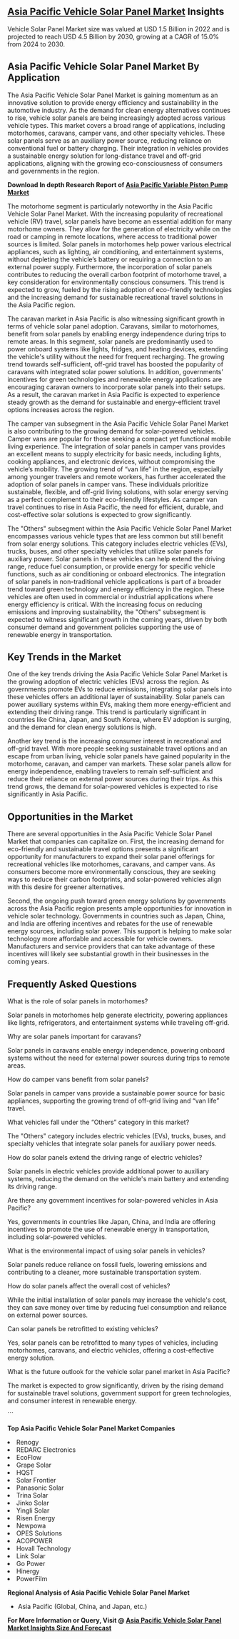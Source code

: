 <h2><a href="https://www.verifiedmarketreports.com/download-sample/?rid=234082&amp;utm_source=Github-Feb&amp;utm_medium=219" target="_blank">Asia Pacific Vehicle Solar Panel Market</a> Insights</h2><p>Vehicle Solar Panel Market size was valued at USD 1.5 Billion in 2022 and is projected to reach USD 4.5 Billion by 2030, growing at a CAGR of 15.0% from 2024 to 2030.</p><p><h2>Asia Pacific Vehicle Solar Panel Market By Application</h2> <p>The Asia Pacific Vehicle Solar Panel Market is gaining momentum as an innovative solution to provide energy efficiency and sustainability in the automotive industry. As the demand for clean energy alternatives continues to rise, vehicle solar panels are being increasingly adopted across various vehicle types. This market covers a broad range of applications, including motorhomes, caravans, camper vans, and other specialty vehicles. These solar panels serve as an auxiliary power source, reducing reliance on conventional fuel or battery charging. Their integration in vehicles provides a sustainable energy solution for long-distance travel and off-grid applications, aligning with the growing eco-consciousness of consumers and governments in the region.</p> <p><p><strong>Download In depth Research Report of <a href="https://www.verifiedmarketreports.com/download-sample/?rid=236118&amp;utm_source=Pulse-Dec&amp;utm_medium=219" target="_blank">Asia Pacific Variable Piston Pump Market</a></strong></p></p> <p>The motorhome segment is particularly noteworthy in the Asia Pacific Vehicle Solar Panel Market. With the increasing popularity of recreational vehicle (RV) travel, solar panels have become an essential addition for many motorhome owners. They allow for the generation of electricity while on the road or camping in remote locations, where access to traditional power sources is limited. Solar panels in motorhomes help power various electrical appliances, such as lighting, air conditioning, and entertainment systems, without depleting the vehicle’s battery or requiring a connection to an external power supply. Furthermore, the incorporation of solar panels contributes to reducing the overall carbon footprint of motorhome travel, a key consideration for environmentally conscious consumers. This trend is expected to grow, fueled by the rising adoption of eco-friendly technologies and the increasing demand for sustainable recreational travel solutions in the Asia Pacific region.</p> <p>The caravan market in Asia Pacific is also witnessing significant growth in terms of vehicle solar panel adoption. Caravans, similar to motorhomes, benefit from solar panels by enabling energy independence during trips to remote areas. In this segment, solar panels are predominantly used to power onboard systems like lights, fridges, and heating devices, extending the vehicle's utility without the need for frequent recharging. The growing trend towards self-sufficient, off-grid travel has boosted the popularity of caravans with integrated solar power solutions. In addition, governments’ incentives for green technologies and renewable energy applications are encouraging caravan owners to incorporate solar panels into their setups. As a result, the caravan market in Asia Pacific is expected to experience steady growth as the demand for sustainable and energy-efficient travel options increases across the region.</p> <p>The camper van subsegment in the Asia Pacific Vehicle Solar Panel Market is also contributing to the growing demand for solar-powered vehicles. Camper vans are popular for those seeking a compact yet functional mobile living experience. The integration of solar panels in camper vans provides an excellent means to supply electricity for basic needs, including lights, cooking appliances, and electronic devices, without compromising the vehicle’s mobility. The growing trend of “van life” in the region, especially among younger travelers and remote workers, has further accelerated the adoption of solar panels in camper vans. These individuals prioritize sustainable, flexible, and off-grid living solutions, with solar energy serving as a perfect complement to their eco-friendly lifestyles. As camper van travel continues to rise in Asia Pacific, the need for efficient, durable, and cost-effective solar solutions is expected to grow significantly.</p> <p>The "Others" subsegment within the Asia Pacific Vehicle Solar Panel Market encompasses various vehicle types that are less common but still benefit from solar energy solutions. This category includes electric vehicles (EVs), trucks, buses, and other specialty vehicles that utilize solar panels for auxiliary power. Solar panels in these vehicles can help extend the driving range, reduce fuel consumption, or provide energy for specific vehicle functions, such as air conditioning or onboard electronics. The integration of solar panels in non-traditional vehicle applications is part of a broader trend toward green technology and energy efficiency in the region. These vehicles are often used in commercial or industrial applications where energy efficiency is critical. With the increasing focus on reducing emissions and improving sustainability, the "Others" subsegment is expected to witness significant growth in the coming years, driven by both consumer demand and government policies supporting the use of renewable energy in transportation.</p> <h2>Key Trends in the Market</h2> <p>One of the key trends driving the Asia Pacific Vehicle Solar Panel Market is the growing adoption of electric vehicles (EVs) across the region. As governments promote EVs to reduce emissions, integrating solar panels into these vehicles offers an additional layer of sustainability. Solar panels can power auxiliary systems within EVs, making them more energy-efficient and extending their driving range. This trend is particularly significant in countries like China, Japan, and South Korea, where EV adoption is surging, and the demand for clean energy solutions is high.</p> <p>Another key trend is the increasing consumer interest in recreational and off-grid travel. With more people seeking sustainable travel options and an escape from urban living, vehicle solar panels have gained popularity in the motorhome, caravan, and camper van markets. These solar panels allow for energy independence, enabling travelers to remain self-sufficient and reduce their reliance on external power sources during their trips. As this trend grows, the demand for solar-powered vehicles is expected to rise significantly in Asia Pacific.</p> <h2>Opportunities in the Market</h2> <p>There are several opportunities in the Asia Pacific Vehicle Solar Panel Market that companies can capitalize on. First, the increasing demand for eco-friendly and sustainable travel options presents a significant opportunity for manufacturers to expand their solar panel offerings for recreational vehicles like motorhomes, caravans, and camper vans. As consumers become more environmentally conscious, they are seeking ways to reduce their carbon footprints, and solar-powered vehicles align with this desire for greener alternatives.</p> <p>Second, the ongoing push toward green energy solutions by governments across the Asia Pacific region presents ample opportunities for innovation in vehicle solar technology. Governments in countries such as Japan, China, and India are offering incentives and rebates for the use of renewable energy sources, including solar power. This support is helping to make solar technology more affordable and accessible for vehicle owners. Manufacturers and service providers that can take advantage of these incentives will likely see substantial growth in their businesses in the coming years.</p> <h2>Frequently Asked Questions</h2> <p>What is the role of solar panels in motorhomes?</p> <p>Solar panels in motorhomes help generate electricity, powering appliances like lights, refrigerators, and entertainment systems while traveling off-grid.</p> <p>Why are solar panels important for caravans?</p> <p>Solar panels in caravans enable energy independence, powering onboard systems without the need for external power sources during trips to remote areas.</p> <p>How do camper vans benefit from solar panels?</p> <p>Solar panels in camper vans provide a sustainable power source for basic appliances, supporting the growing trend of off-grid living and “van life” travel.</p> <p>What vehicles fall under the “Others” category in this market?</p> <p>The "Others" category includes electric vehicles (EVs), trucks, buses, and specialty vehicles that integrate solar panels for auxiliary power needs.</p> <p>How do solar panels extend the driving range of electric vehicles?</p> <p>Solar panels in electric vehicles provide additional power to auxiliary systems, reducing the demand on the vehicle's main battery and extending its driving range.</p> <p>Are there any government incentives for solar-powered vehicles in Asia Pacific?</p> <p>Yes, governments in countries like Japan, China, and India are offering incentives to promote the use of renewable energy in transportation, including solar-powered vehicles.</p> <p>What is the environmental impact of using solar panels in vehicles?</p> <p>Solar panels reduce reliance on fossil fuels, lowering emissions and contributing to a cleaner, more sustainable transportation system.</p> <p>How do solar panels affect the overall cost of vehicles?</p> <p>While the initial installation of solar panels may increase the vehicle's cost, they can save money over time by reducing fuel consumption and reliance on external power sources.</p> <p>Can solar panels be retrofitted to existing vehicles?</p> <p>Yes, solar panels can be retrofitted to many types of vehicles, including motorhomes, caravans, and electric vehicles, offering a cost-effective energy solution.</p> <p>What is the future outlook for the vehicle solar panel market in Asia Pacific?</p> <p>The market is expected to grow significantly, driven by the rising demand for sustainable travel solutions, government support for green technologies, and consumer interest in renewable energy.</p> ```</p><p><strong>Top Asia Pacific Vehicle Solar Panel Market Companies</strong></p><div data-test-id=""><p><li>Renogy</li><li> REDARC Electronics</li><li> EcoFlow</li><li> Grape Solar</li><li> HQST</li><li> Solar Frontier</li><li> Panasonic Solar</li><li> Trina Solar</li><li> Jinko Solar</li><li> Yingli Solar</li><li> Risen Energy</li><li> Newpowa</li><li> OPES Solutions</li><li> ACOPOWER</li><li> Hovall Technology</li><li> Link Solar</li><li> Go Power</li><li> Hinergy</li><li> PowerFilm</li></p><div><strong>Regional Analysis of&nbsp;Asia Pacific Vehicle Solar Panel Market</strong></div><ul><li dir="ltr"><p dir="ltr">Asia Pacific (Global, China, and Japan, etc.)</p></li></ul><p><strong>For More Information or Query, Visit @&nbsp;</strong><strong><a href="https://www.verifiedmarketreports.com/product/vehicle-solar-panel-market/?utm_source=Github-Feb&amp;utm_medium=219" target="_blank">Asia Pacific Vehicle Solar Panel Market Insights Size And Forecast</a></strong></p></div><h2>&nbsp;</h2><div data-test-id="">&nbsp;</div>
